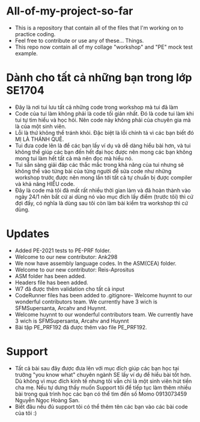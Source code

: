 # All-of-my-project-so-far
- This is a repository that contain all of the files that I'm working on to practice coding.
- Feel free to contribute or use any of these... Things.
- This repo now contain all of my collage "workshop" and "PE" mock test example.
 # Dành cho tất cả những bạn trong lớp SE1704 
- Đây là nơi tui lưu tất cả những code trong workshop mà tui đã làm
- Code của tui làm không phải là code tối giản nhất. Đó là code tui làm khi tui tự tìm hiểu và học hỏi. Nên code này không phải của chuyên gia mà là của một sinh viên.
- Lỗi là thứ không thể tránh khỏi. Đặc biệt là lỗi chính tả vì các bạn biết đó MỊ LÀ THÁNH QUÊ.
- Tui đưa code lên là để các bạn lấy ví dụ và dễ dàng hiểu bài hơn, và tui không thể giúp các bạn đến hết đại học được nên mong các bạn không mong tui làm hết tất cả mà nên đọc mà hiểu nó.
- Tui sẵn sàng giải đáp các thắc mắc trong khả năng của tui nhưng sẽ không thể vào từng bài của từng người để sửa code như những workshop trước được nên mong lần tới tất cả tự chuẩn bị được compiler và khả năng HIỂU code.
- Đây là code mà tôi đã mất rất nhiều thời gian làm và đã hoàn thành vào ngày 24/1 nên bất cứ ai dùng nó vào mục đích lấy điểm (trước tôi) thì cứ đợi đấy, có nghĩa là dùng sau tôi còn làm bài kiểm tra workshop thì cứ dùng.
# Updates
- Added PE-2021 tests to PE-PRF folder.
- Welcome to our new contributor: Ank298
- We now have assembly language codes. In the ASM(CEA) folder.
- Welcome to our new contributor: Reis-Aprositus
- ASM folder has been added.
- Headers file has been added.
- W7 đã được thêm validation cho tất cả input
- CodeRunner files has been added to .gitignore- Welcome huynnt to our wonderful contributors team. We currently have 3 wich is SFMSupersanta, Arcahv and Huynnt.
- Welcome huynnt to our wonderful contributors team. We currently have 3 wich is SFMSupersanta, Arcahv and Huynnt
- Bài tập PE_PRF192 đã được thêm vào file PE_PRF192.
# Support
- Tất cả bài sau đây được đưa lên với mục đích giúp các bạn học tại trường "you know what" chuyên ngành SE lấy ví dụ để hiểu bài tốt hơn. 
  Dù không vì mục đích kinh tế nhưng tôi vẫn chỉ là một sinh viên hút tiền cha mẹ. Nếu tự dưng thấy muốn Support tôi để tiếp tục làm thêm nhiều bài trong quá trình học các bạn có thể tìm đến số Momo 0913073459 Nguyễn Ngọc Hoàng San.
- Biết đâu nếu đủ support tôi có thể thêm tên các bạn vào các bài code của tôi :)
